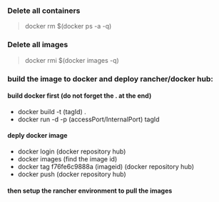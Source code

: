 ### Delete all containers
> docker rm $(docker ps -a -q)

### Delete all images
> docker rmi $(docker images -q)

### build the image to docker and deploy rancher/docker hub:

#### build docker first (do not forget the . at the end)
* docker build -t (tagId) . 
* docker run -d -p (accessPort/InternalPort) tagId

#### deply docker image
* docker login (docker repository hub)
* docker images (find the image id)
* docker tag f76fe6c9888a (imageid) (docker repository hub)
* docker push (docker repository hub)

#### then setup the rancher environment to pull the images


 

